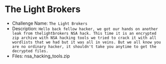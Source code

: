 # The Light Brokers

- Challenge Name: `The Light Brokers`
- Description: `Hello back fellow hacker, we got our hands on another leak from thelightbrokers NSA hack. This time it is an encrypted zip archive with NSA hacking tools we tried to crack it with all wordlists that we had but it was all in veins. But we all know you are no ordinary hacker, it shouldn't take you anytime to get the decrypted files.`
- Files: nsa_hacking_tools.zip
